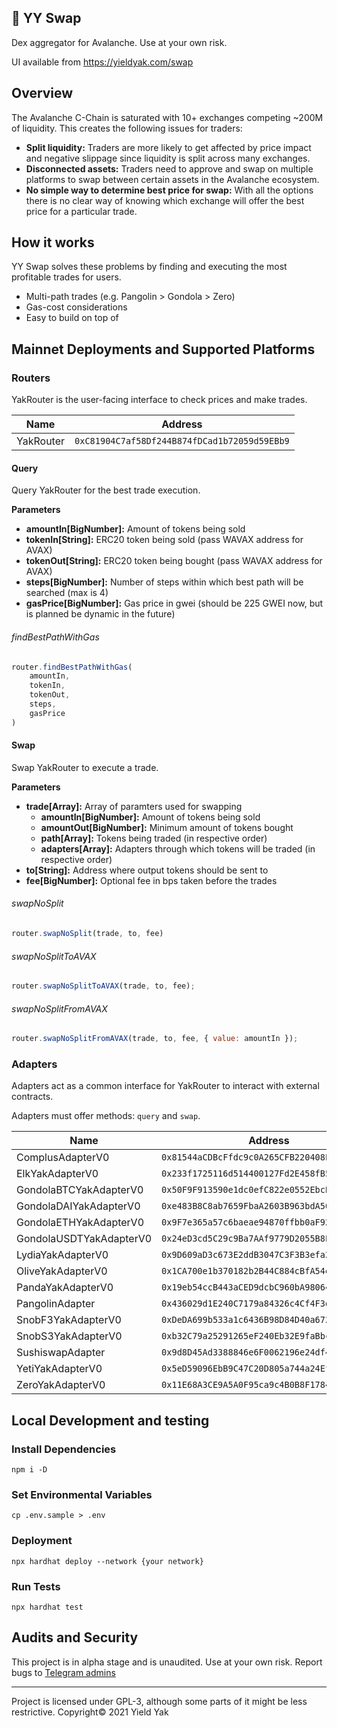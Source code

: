 ## 🐃  YY Swap

Dex aggregator for Avalanche. Use at your own risk.

UI available from https://yieldyak.com/swap

## Overview

The Avalanche C-Chain is saturated with 10+ exchanges competing ~200M of liquidity. This creates the following issues for traders:
* **Split liquidity:**
Traders are more likely to get affected by price impact and negative slippage since liquidity is split across many exchanges.
* **Disconnected assets:**
Traders need to approve and swap on multiple platforms to swap between certain assets in the Avalanche ecosystem.
* **No simple way to determine best price for swap:**
With all the options there is no clear way of knowing which exchange will offer the best price for a particular trade. 

## How it works

YY Swap solves these problems by finding and executing the most profitable trades for users.
* Multi-path trades (e.g. Pangolin > Gondola > Zero)
* Gas-cost considerations
* Easy to build on top of

## Mainnet Deployments and Supported Platforms

### Routers

YakRouter is the user-facing interface to check prices and make trades.

| Name      | Address |
| ----------- | ----------- |
| YakRouter   | `0xC81904C7af58Df244B874fDCad1b72059d59EBb9` |

#### Query

Query YakRouter for the best trade execution.

**Parameters**
 - **amountIn[BigNumber]:** Amount of tokens being sold
 - **tokenIn[String]:** ERC20 token being sold (pass WAVAX address for AVAX)
 - **tokenOut[String]:** ERC20 token being bought (pass WAVAX address for AVAX)
 - **steps[BigNumber]:** Number of steps within which best path will be searched (max is 4)
 - **gasPrice[BigNumber]:** Gas price in gwei (should be 225 GWEI now, but is planned be dynamic in the future)

###### findBestPathWithGas

```js
router.findBestPathWithGas(
    amountIn, 
    tokenIn, 
    tokenOut, 
    steps, 
    gasPrice
)
```

#### Swap

Swap YakRouter to execute a trade.

**Parameters**
 - **trade[Array]:** Array of paramters used for swapping
    - **amountIn[BigNumber]:** Amount of tokens being sold
    - **amountOut[BigNumber]:** Minimum amount of tokens bought
    - **path[Array]:** Tokens being traded (in respective order)
    - **adapters[Array]:** Adapters through which tokens will be traded (in respective order)
 - **to[String]:** Address where output tokens should be sent to
 - **fee[BigNumber]:** Optional fee in bps taken before the trades

###### swapNoSplit

```js
router.swapNoSplit(trade, to, fee)
```

###### swapNoSplitToAVAX

```js
router.swapNoSplitToAVAX(trade, to, fee);
```

###### swapNoSplitFromAVAX

```js
router.swapNoSplitFromAVAX(trade, to, fee, { value: amountIn });
```


### Adapters

Adapters act as a common interface for YakRouter to interact with external contracts.

Adapters must offer methods: `query` and `swap`. 

| Name      | Address |
| ----------- | ----------- |
| ComplusAdapterV0   | `0x81544aCDBcFfdc9c0A265CFB220408E1E85AA43D` |
| ElkYakAdapterV0   | `0x233f1725116d514400127Fd2E458fB5555bE03D1` |
| GondolaBTCYakAdapterV0   | `0x50F9F913590e1dc0efC822e0552EbcBa5882e5dC` |
| GondolaDAIYakAdapterV0   | `0xe483B8C8ab7659FbaA2603B963bdA50FB1a8103C` |
| GondolaETHYakAdapterV0   | `0x9F7e365a57c6baeae94870ffbb0aF92209a9f4d0` |
| GondolaUSDTYakAdapterV0   | `0x24eD3cd5C29c9Ba7AAf9779D2055B8E38E16a29f` |
| LydiaYakAdapterV0   | `0x9D609aD3c673E2ddB3047C3F3B3efa2Ce14EB436` |
| OliveYakAdapterV0   | `0x1CA700e1b370182b2B44C884cBfA54ef60afc4d4` |
| PandaYakAdapterV0   | `0x19eb54ccB443aCED9dcbC960bA98064A13262Ef3` |
| PangolinAdapter   | `0x436029d1E240C7179a84326c4Cf4F3d2852FF40F` |
| SnobF3YakAdapterV0   | `0xDeDA699b533a1c6436B98D84D40a6724d377352d` |
| SnobS3YakAdapterV0   | `0xb32C79a25291265eF240Eb32E9faBbc6DcEE3cE3` |
| SushiswapAdapter   | `0x9d8D45Ad3388846e6F0062196e24df4c7654098b` |
| YetiYakAdapterV0   | `0x5eD59096EbB9C47C20D805a744a24EfDC3E982AB` |
| ZeroYakAdapterV0   | `0x11E68A3CE9A5A0F95ca9c4B0B8F17849752e24DD` |

## Local Development and testing

### Install Dependencies

```
npm i -D
```

### Set Environmental Variables

```
cp .env.sample > .env
```

### Deployment

```
npx hardhat deploy --network {your network}
```

### Run Tests

```
npx hardhat test
```

## Audits and Security

This project is in alpha stage and is unaudited. Use at your own risk. Report bugs to [Telegram admins](https://t.me/yieldyak)

---

Project is licensed under GPL-3, although some parts of it might be less restrictive.
Copyright© 2021 Yield Yak
